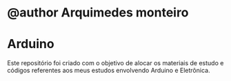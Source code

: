 # @author Arquimedes monteiro
# Arduino
Este repositório foi criado com o objetivo de alocar os materiais de estudo e códigos referentes aos meus estudos envolvendo Arduino e Eletrônica.

